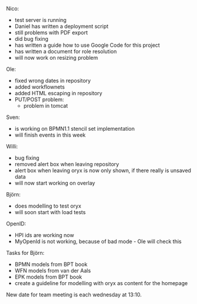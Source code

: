 Nico:
  * test server is running
  * Daniel has written a deployment script
  * still problems with PDF export
  * did bug fixing
  * has written a guide how to use Google Code for this project
  * has written a document for role resolution
  * will now work on resizing problem

Ole:
  * fixed wrong dates in repository
  * added workflownets
  * added HTML escaping in repository
  * PUT/POST problem:
    * problem in tomcat

Sven:
  * is working on BPMN1.1 stencil set implementation
  * will finish events in this week

Willi:
  * bug fixing
  * removed alert box when leaving repository
  * alert box when leaving oryx is now only shown, if there really is unsaved data
  * will now start working on overlay

Björn:
  * does modelling to test oryx
  * will soon start with load tests

OpenID:
  * HPI ids are working now
  * MyOpenId is not working, because of bad mode - Ole will check this

Tasks for Björn:
  * BPMN models from BPT book
  * WFN models from van der Aals
  * EPK models from BPT book
  * create a guideline for modelling with oryx as content for the homepage

New date for team meeting is each wednesday at 13:10.